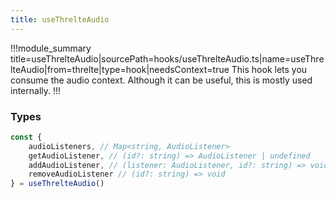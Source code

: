 ```yaml
---
title: useThrelteAudio
---
```


!!!module_summary title=useThrelteAudio|sourcePath=hooks/useThrelteAudio.ts|name=useThrelteAudio|from=threlte|type=hook|needsContext=true
This hook lets you consume the audio context. Although it can be useful, this is mostly used internally.
!!!

### Types

```ts
const {
	audioListeners, // Map<string, AudioListener>
	getAudioListener, // (id?: string) => AudioListener | undefined
	addAudioListener, // (listener: AudioListener, id?: string) => void
	removeAudioListener // (id?: string) => void
} = useThrelteAudio()
```
